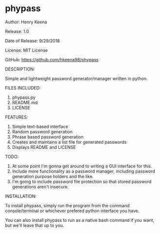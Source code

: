 # phypass

Author: Henry Keena

Release: 1.0

Date of Release: 9/29/2018

License: MIT License

GitHub: https://github.com/hkeena98/phypass

DESCRIPTION:

Simple and lightweight password generator/manager written in python. 

FILES INCLUDED:

1. phypass.py
2. README.md
3. LICENSE

FEATURES:

1. Simple text-based interface
2. Random password generation
3. Phrase based password generation
4. Creates and maintains a list file for generated passwords
5. Displays README and LICENSE

TODO:

1. At some point I'm gonna get around to writing a GUI interface for this.
2. Include more functionality as a password manager, including password generation purpose holders and the like.
3. I'm going to include password file protection so that stored password generations aren't insecure.

INSTALLATION:

To install phypass, simply run the program from the command console/terminal or whichever prefered python interface you have.

You can also install phypass to run as a native bash command if you want, but we'll leave that up to you.
